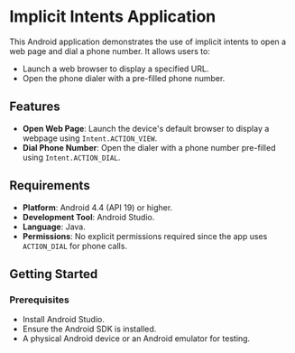 # Implicit Intents Application

This Android application demonstrates the use of implicit intents to open a web page and dial a phone number. It allows users to:
- Launch a web browser to display a specified URL.
- Open the phone dialer with a pre-filled phone number.

## Features
- **Open Web Page**: Launch the device's default browser to display a webpage using `Intent.ACTION_VIEW`.
- **Dial Phone Number**: Open the dialer with a phone number pre-filled using `Intent.ACTION_DIAL`.

## Requirements
- **Platform**: Android 4.4 (API 19) or higher.
- **Development Tool**: Android Studio.
- **Language**: Java.
- **Permissions**: No explicit permissions required since the app uses `ACTION_DIAL` for phone calls.

## Getting Started

### Prerequisites
- Install Android Studio.
- Ensure the Android SDK is installed.
- A physical Android device or an Android emulator for testing.
